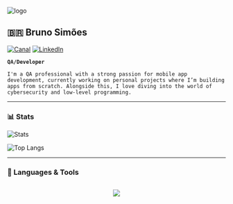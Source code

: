 ![logo](https://i.postimg.cc/MGMHX1Nc/duomo-milano-vista-dal-basso.jpg)
<div align="left">

## 🇧🇷 Bruno Simões 

[![Canal](https://img.shields.io/badge/YouTube-FF0000?style=for-the-badge&logo=youtube&logoColor=white)](https://www.youtube.com/@brunokoiyae) 
[![LinkedIn](https://img.shields.io/badge/linkedin-%230077B5.svg?style=for-the-badge&logo=linkedin&logoColor=white)](https://www.linkedin.com/in/brunosimoes1/)

**`QA/Developer`**

```I'm a QA professional with a strong passion for mobile app development, currently working on personal projects where I’m building apps from scratch. Alongside this, I love diving into the world of cybersecurity and low-level programming.```

---

### 📊 Stats

![Stats](https://github-readme-stats.vercel.app/api?username=koiyae&show_icons=true&theme=radical&exclude_repo=dotfiles-gruvbox,dotfiles,dotfiles-blue,temperatureRestAPI)

![Top Langs](https://github-readme-stats.vercel.app/api/top-langs/?username=koiyae&layout=compact)



</div>

<div align="left">

---

### 🤖 Languages & Tools

</div>

<div align="left" style="margin-bottom: 40px;">

<div style="display: flex; flex-wrap: wrap; justify-content: space-evenly;">
    <p align="left">
        <a href="https://skillicons.dev">
            <img src="https://skillicons.dev/icons?i=androidstudio,kotlin,react,c,py,flask,sqlite,selenium,js,html,css,vue,git,linux,azure,figma&perline=8" />
        </a>
    </p>
</div>

</div>

<div align="left">
